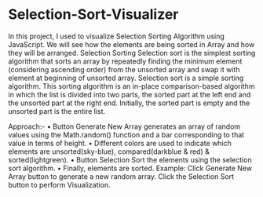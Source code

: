 # Selection-Sort-Visualizer
In this project, I used to visualize Selection Sorting Algorithm using JavaScript. We will see how the elements are being sorted in Array and how they will be arranged.
Selection Sorting
Selection sort is the simplest sorting algorithm that sorts an array by repeatedly finding the minimum element (considering ascending order) from the unsorted array and swap it with element at beginning of unsorted array. 
Selection sort is a simple sorting algorithm. This sorting algorithm is an in-place comparison-based algorithm in which the list is divided into two parts, the sorted part at the left end and the unsorted part at the right end. Initially, the sorted part is empty and the unsorted part is the entire list.


Approach:-
•	Button Generate New Array generates an array of random values using the Math.random() function and a bar corresponding to that value in terms of height.
•	Different colors are used to indicate which elements are unsorted(sky-blue), compared(darkblue & red) & sorted(lightgreen).
•	Button Selection Sort the elements using the selection sort algorithm.
•	Finally, elements are sorted.
Example: Click Generate New Array button to generate a new random array. Click the Selection Sort button to perform Visualization.
